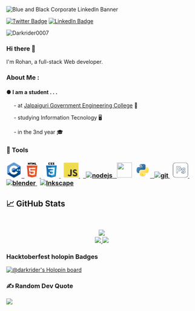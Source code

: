 ![Blue and Black Corporate LinkedIn Banner](https://user-images.githubusercontent.com/109970907/196489106-7527d83e-9634-401c-8a2e-4839fa2c5884.png)

[![Twitter Badge](https://img.shields.io/badge/Twitter-Profile-informational?style=flat&logo=twitter&logoColor=white&color=1CA2F1)](https://twitter.com/RohanGope6)
[![LinkedIn Badge](https://img.shields.io/badge/LinkedIn-Profile-informational?style=flat&logo=linkedin&logoColor=white&color=0D76A8)](https://www.linkedin.com/in/rohan-gope-a96072199/)<p align="left"> <img src="https://komarev.com/ghpvc/?username=Darkrider0007&label=Profile%20views&color=0e75b6&style=flat" alt="Darkrider0007" /> </p>

### Hi there 👋
I'm Rohan, a full-stack Web developer.

### About Me :
#### ●  I am a student . . . 
   &nbsp;&nbsp;&nbsp;&nbsp; - at [Jalpaiguri Government Engineering College](https://jgec.ac.in/) 🏫
   
   &nbsp;&nbsp;&nbsp;&nbsp; - studying Information Tecnology 🖥️
   
   &nbsp;&nbsp;&nbsp;&nbsp; - in the 3nd year 🎓
   
 <h3> 🔧 Tools <h3>
     <a href="https://www.w3schools.com/cpp/" target="_blank" rel="noreferrer"> <img src="https://raw.githubusercontent.com/devicons/devicon/master/icons/cplusplus/cplusplus-original.svg" alt="cplusplus" width="40" height="40"/>&nbsp  <a href="https://www.w3.org/html/" target="_blank" rel="noreferrer"> <img src="https://raw.githubusercontent.com/devicons/devicon/master/icons/html5/html5-original-wordmark.svg" alt="html5" width="40" height="40"/> </a>&nbsp   <a href="https://www.w3schools.com/css/" target="_blank" rel="noreferrer"> <img src="https://raw.githubusercontent.com/devicons/devicon/master/icons/css3/css3-original-wordmark.svg" alt="css3" width="40" height="40"/> </a>  &nbsp <a href="https://developer.mozilla.org/en-US/docs/Web/JavaScript" target="_blank" rel="noreferrer"> <img src="https://raw.githubusercontent.com/devicons/devicon/master/icons/javascript/javascript-original.svg" alt="javascript" width="40" height="40"/> </a>   &nbsp <a href="https://nodejs.org/en/about/">   &nbsp  <img src="https://img.icons8.com/color/48/000000/nodejs.png" alt="nodejs" width="40" height="40"/></a><a href="https://expressjs.com/en/guide/routing.html" alt="Express"> &nbsp <img src="https://img.icons8.com/fluency/48/000000/express-js.png"  width="40" height="40"/></a>&nbsp <a href="https://www.python.org" target="_blank" rel="noreferrer"> <img src="https://raw.githubusercontent.com/devicons/devicon/master/icons/python/python-original.svg" alt="python" width="40" /> &nbsp <a href="https://git-scm.com/" target="_blank" rel="noreferrer"> <img src="https://www.vectorlogo.zone/logos/git-scm/git-scm-icon.svg" alt="git" width="40" /> </a> &nbsp
<a href="https://www.photoshop.com/en" target="_blank" rel="noreferrer"> <img src="https://raw.githubusercontent.com/devicons/devicon/master/icons/photoshop/photoshop-line.svg" alt="photoshop" width="40" /> </a> &nbsp
<a href="https://www.blender.com/en" target="_blank" rel="noreferrer"> <img src="https://upload.wikimedia.org/wikipedia/commons/thumb/0/0c/Blender_logo_no_text.svg/1200px-Blender_logo_no_text.svg.png" alt="blender" width="40" /> </a>
&nbsp <a href="https://inkscape.org/learn/tutorials/" target="_blank" rel="noreferrer"> <img src="https://upload.wikimedia.org/wikipedia/commons/0/0d/Inkscape_Logo.svg" alt="Inkscape" width="40" /> </a>


## &#x1f4c8; GitHub Stats

<br>

<p align="center">
<a href="https://github.com/Darkrider0007">
<img height="180em" src="https://github-readme-streak-stats.herokuapp.com/?user=Darkrider0007&theme=react" />
  <br>
  <img height="180em" src="https://github-readme-stats-eight-theta.vercel.app/api?username=Darkrider0007&show_icons=true&theme=algolia&include_all_commits=true&count_private=true"/>  
  <img height="180em" src="https://github-readme-stats-eight-theta.vercel.app/api/top-langs/?username=Darkrider0007&layout=compact&langs_count=8&theme=algolia"/>
  
</a>
</p>



        
<h3> Hacktoberfest holopin Badges </h3>
        
[![@darkrider's Holopin board](https://holopin.me/darkrider)](https://holopin.io/@darkrider)

 ### ✍️ Random Dev Quote
![](https://quotes-github-readme.vercel.app/api?type=horizontal&theme=tokyonight)



